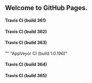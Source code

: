 ## Welcome to GitHub Pages.

#### Travis CI (build 361)

#### Travis CI (build 362)

#### Travis CI (build 363)
"" 
"AppVeyor CI (build 1.0.196)" 

#### Travis CI (build 364)

#### Travis CI (build 365)
